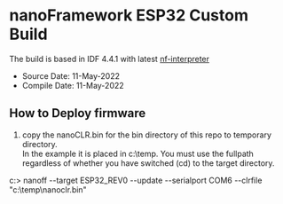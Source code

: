 # nanoFramework ESP32 Custom Build
The build is based in IDF 4.4.1 with latest [nf-interpreter](https://github.com/nanoframework/nf-interpreter.git) 
- Source Date: 11-May-2022
- Compile Date: 11-May-2022

## How to Deploy firmware
1) copy the nanoCLR.bin for the bin directory of this repo to temporary directory.  
   In the example it is placed in c:\temp.   You must use the fullpath regardless of whether 
   you have switched (cd) to the target directory.

c:\> nanoff --target ESP32_REV0 --update --serialport COM6 --clrfile "c:\temp\nanoclr.bin"


